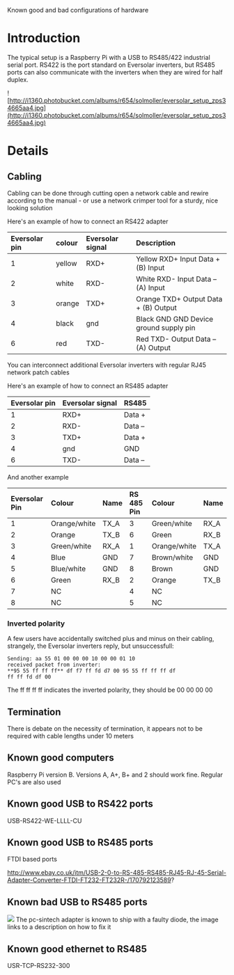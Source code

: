 Known good and bad configurations of hardware

# Introduction #

The typical setup is a Raspberry Pi with a USB to RS485/422 industrial serial port. RS422 is the port standard on Eversolar inverters, but RS485 ports can also communicate with the inverters when they are wired for half duplex.

![http://i1360.photobucket.com/albums/r654/solmoller/eversolar_setup_zps34665aa4.jpg](http://i1360.photobucket.com/albums/r654/solmoller/eversolar_setup_zps34665aa4.jpg)

# Details #
## Cabling ##
Cabling can be done through cutting open a network cable and rewire according to the manual - or use a network crimper tool for a sturdy, nice looking solution

Here's an example of how to connect an RS422 adapter

|Eversolar pin|colour|Eversolar signal|Description|
|:------------|:-----|:---------------|:----------|
|1            |yellow|RXD+            |Yellow RXD+ Input Data + (B) Input|
|2            |white |RXD-            |White RXD- Input Data – (A) Input|
|3            |orange|TXD+            |Orange TXD+ Output Data + (B) Output|
|4            |black |gnd             |Black GND GND Device ground supply pin|
|6            |red   |TXD-            |Red TXD- Output Data – (A) Output|


You can interconnect additional Eversolar inverters with regular RJ45 network patch cables

Here's an example of how to connect an RS485 adapter


|Eversolar pin|Eversolar signal|RS485|
|:------------|:---------------|:----|
|1            |RXD+            |Data + |
|2            |RXD-            |Data – |
|3            |TXD+            |Data +|
|4            |gnd             | GND |
|6            |TXD-            |Data – |

And another example

|Eversolar Pin|Colour|Name|RS 485 Pin|Colour|Name|
|:------------|:-----|:---|:---------|:-----|:---|
|1            |Orange/white|TX\_A|3         |Green/white|RX\_A|
|2            |Orange|TX\_B|6         |Green |RX\_B|
|3            |Green/white|RX\_A|1         |Orange/white|TX\_A|
|4            |Blue  |GND |7         |Brown/white|GND |
|5            |Blue/white|GND |8         |Brown |GND |
|6            |Green |RX\_B|2         |Orange|TX\_B|
|7            |NC    | |4   |NC        | |
|8            |NC    | |5   |NC        | |


### Inverted polarity ###
A few users have accidentally switched plus and minus on their cabling, strangely, the Eversolar inverters reply, but unsuccessfull:
```
Sending: aa 55 01 00 00 00 10 00 00 01 10
received packet from inverter:
**95 55 ff ff ff** df f7 ff fd d7 00 95 55 ff ff ff df
ff ff fd df 00
```
The ff ff ff ff indicates the inverted polarity, they should be 00 00 00 00
## Termination ##
There is debate on the necessity of termination, it appears not to be required with cable lengths under 10 meters
## Known good computers ##
Raspberry Pi version B. Versions A, A+, B+ and 2 should work fine. Regular PC's are also used

## Known good USB to RS422 ports ##
USB-RS422-WE-LLLL-CU
## Known good USB to RS485 ports ##
FTDI based ports

http://www.ebay.co.uk/itm/USB-2-0-to-RS-485-RS485-RJ45-RJ-45-Serial-Adapter-Converter-FTDI-FT232-FT232R-/170792123589?

## Known **bad** USB to RS485 ports ##
[![](http://www.frederiksson.dk/danfoss/rs485.jpg)](http://www.frederiksson.dk/danfoss/rs-485.html)
The pc-sintech adapter is known to ship with a faulty diode, the image links to a description on how to fix it
## Known good ethernet to RS485 ##
USR-TCP-RS232-300
